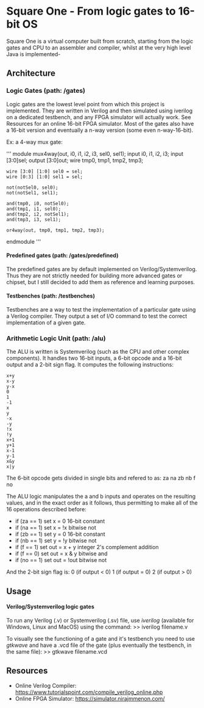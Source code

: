 # Square One - From logic gates to 16-bit OS
Square One is a virtual computer built from scratch, starting from the logic gates and CPU to an assembler and compiler, whilst at the very high level Java is implemented-

## Architecture

### Logic Gates (path: /gates)
Logic gates are the lowest level point from which this project is implemented. They are written in Verilog and then simulated using iverilog on a dedicated testbench, and any FPGA simulator will actually work. See Resources for an online 16-bit FPGA simulator.
Most of the gates also have a 16-bit version and eventually a n-way version (some even n-way-16-bit).

Ex: a 4-way mux gate:

'''
module mux4way(out, i0, i1, i2, i3, sel0, sel1);
    input i0, i1, i2, i3;
    input [3:0]sel;
    output [3:0]out;
    wire tmp0, tmp1, tmp2, tmp3;

    wire [3:0] [1:0] sel0 = sel;
    wire [0:3] [1:0] sel1 = sel;

    not(notSel0, sel0);
    not(notSel1, sel1);

    and(tmp0, i0, notSel0);
    and(tmp1, i1, sel0);
    and(tmp2, i2, notSel1);
    and(tmp3, i3, sel1);

    or4way(out, tmp0, tmp1, tmp2, tmp3);

endmodule
'''

#### Predefined gates (path: /gates/predefined)
The predefined gates are by default implemented on Verilog/Systemverilog. Thus they are not strictly needed for building more advanced gates or chipset, but I still decided to add them as reference and learning purposes.

#### Testbenches (path: /testbenches)
Testbenches are a way to test the implementation of a particular gate using a Verilog compiler. They output a set of I/O command to test the correct implementation of a given gate.

### Arithmetic Logic Unit (path: /alu)
The ALU is written is Systemverilog (such as the CPU and other complex components). It handles two 16-bit inputs, a 6-bit opcode and a 16-bit output and a 2-bit sign flag. It computes the following instructions:

    x+y
    x-y
    y-x
    0
    1
    -1
    x
    y
    -x
    -y
    !x
    !y
    x+1
    y+1
    x-1
    y-1
    x&y
    x|y

The 6-bit opcode gets divided in single bits and refered to as:
    za
    na
    zb
    nb
    f
    no

The ALU logic manipulates the a and b inputs and operates on the resulting values, and in the exact order as it follows, thus permitting to make all of the 16 operations described before:

* if (za == 1) set x = 0            16-bit constant
* if (na == 1) set x = !x           bitwise not
* if (zb == 1) set y = 0            16-bit constant
* if (nb == 1) set y = !y           bitwise not
* if (f == 1)  set out = x + y      integer 2's complement addition
* if (f == 0)  set out = x & y      bitwise and
* if (no == 1) set out = !out       bitwise not

And the 2-bit sign flag is:
    0 (if output < 0)
    1 (if output = 0)
    2 (if output > 0)

## Usage
#### Verilog/Systemverilog logic gates
To run any Verilog (.v) or Systemverilog (.sv) file, use *iverilog* (available for Windows, Linux and MacOS) using the command:
    >> iverilog filename.v

To visually see the functioning of a gate and it's testbench you need to use *gtkwave* and have a .vcd file of the gate (plus eventually the testbench, in the same file):
    >> gtkwave filename.vcd

## Resources
- Online Verilog Compiler:  https://www.tutorialspoint.com/compile_verilog_online.php
- Online FPGA Simulator:    https://simulator.nirajmmenon.com/